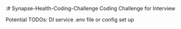 :# Synapse-Health-Coding-Challenge
Coding Challenge for Interview

Potential TODOs:
DI service
.env file or config set up


